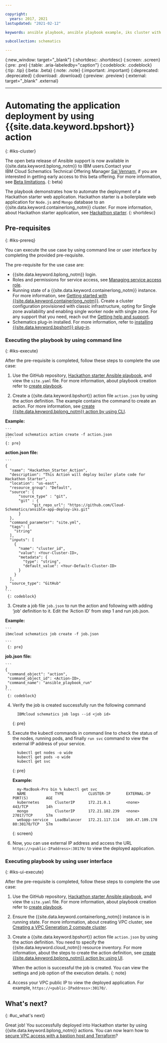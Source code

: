 ```yaml
---

copyright:
  years: 2017, 2021
lastupdated: "2021-02-12"

keywords: ansible playbook, ansible playbook example, iks cluster with ansible playbook, iks cluster example using ansible playbook

subcollection: schematics

---
```

{:new_window: target="_blank"}
{:shortdesc: .shortdesc}
{:screen: .screen}
{:pre: .pre}
{:table: .aria-labeledby="caption"} 
{:codeblock: .codeblock}
{:tip: .tip}
{:beta: .beta}
{:note: .note}
{:important: .important}
{:deprecated: .deprecated}
{:download: .download}
{:preview: .preview}
{:external: target="_blank" .external}

---

# Automating the application deployment by using {{site.data.keyword.bpshort}} action
{: #iks-cluster}

   The open beta release of Ansible support is now available in {{site.data.keyword.bplong_notm}} to IBM users.Contact your IBM Cloud Schematics Technical Offering Manager [Sai Vennam](mailto:svennam@us.ibm.com), if you are interested in getting early access to this beta offering. For more information, see [Beta limitations](/docs/schematics?topic=schematics-schematics-limitations#beta-limitations).
   {: beta}


The playbook demonstrates how to automate the deployment of a Hackathon starter web application. Hackathon starter is a boilerplate web application for `Node.js` and `Mongo` database to an {{site.data.keyword.containerlong_notm}} cluster. For more information, about Hackathon starter application, see [Hackathon starter](https://github.com/sahat/hackathon-starter/blob/master/README.md).
{: shortdesc}
 
## Pre-requisites
{: #iks-prereq}

You can execute the use case by using command line or user interface by completing the provided pre-requisite.

The pre-requisite for the use case are:

* {{site.data.keyword.bplong_notm}} login.
* Roles and permissions for service access, see [Managing service access role](/docs/app-configuration?topic=app-configuration-ac-service-access-management).
* Running state of a {{site.data.keyword.containerlong_notm}} instance. For more information, see [Getting started with {{site.data.keyword.containerlong_notm}}](/docs/containers?topic=containers-getting-started). Create a cluster configuration provisioned with classic infrastructure, opting for Single zone availability and enabling single worker node with single zone. For any support that you need, reach out the [Getting help and support](/docs/schematics?topic=schematics-schematics-help).
* Schematics plug-in installed. For more information, refer to [installing {{site.data.keyword.bpshort}} plug-in](/docs/schematics?topic=schematics-setup-cli#install-schematics-cli). 


### Executing the playbook by using command line
{: #iks-execute}

After the pre-requisite is completed, follow these steps to complete the use case:

1. Use the GitHub repository, [Hackathon starter Ansible playbook](https://github.com/Cloud-Schematics/ansible-app-deploy-iks), and view the `site.yaml` file. For more information, about playbook creation refer to [create playbook](/docs/schematics?topic=schematics-create-playbooks). 

2. Create a {{site.data.keyword.bpshort}} action file `action.json` by using the action definition. The example contains the command to create an action. For more information, see [create {{site.data.keyword.bplong_notm}} action by using CLI](/docs/schematics?topic=schematics-schematics-cli-reference#schematics-create-action).

  **Example:**

    ```
    ibmcloud schematics action create -f action.json
    ```
    {: pre}

 **action.json file:**

    ```
    {
      "name": "Hackathon_Starter_Action",
      "description": "This Action will deploy boiler plate code for Hackathon Starter",
      "location": "us-east",
      "resource_group": "Default",
      "source": {
          "source_type" : "git",
          "git" : {
                "git_repo_url": "https://github.com/Cloud-Schematics/ansible-app-deploy-iks.git"
          }
      },
      "command_parameter": "site.yml",
      "tags": [
        "string"
      ],
      "inputs": [
        {
          "name": "cluster_id",
          "value": <Your-Cluster-ID>,
          "metadata": {
            "type": "string",
            "default_value": <Your-Default-Cluster-ID>
          }
        }
      ],
      "source_type": "GitHub" 
    }
    ```
     {: codeblock}

3. Create a job file `job.json` to run the action and following with adding ‘job’ definition to it. Edit the ‘Action ID’ from step 1 and run job.json.

 **Example:**
  
    ```
    ibmcloud schematics job create -f job.json
  
    ```
     {: pre}

  **job.json file:**

    ```
    {
     "command_object": "action",
     "command_object_id": <Action-ID>,
     "command_name": "ansible_playbook_run"
    }
    ```
     {: codeblock}

4. Verify the job is created successfully run the following command

    ```
      IBMcloud schematics job logs --id <job id>
    ```
     {: pre}  

5. Execute the kubectl commands in command line to check the status of the nodes, running pods, and finally `run svc` command to view the external IP address of your service.

    ```
      kubectl get nodes -o wide
      kubectl get pods -o wide
      kubectl get svc
    ```
     {: pre}

   **Example:** 
    
    ```
      my-MacBook-Pro bin % kubectl get svc 
      NAME             TYPE           CLUSTER-IP       EXTERNAL-IP      PORT(S)        AGE
      kubernetes       ClusterIP      172.21.0.1       <none>           443/TCP        14h
      mongo            ClusterIP      172.21.182.239   <none>           27017/TCP      57m
      webapp-service   LoadBalancer   172.21.117.114   169.47.109.178   80:30170/TCP   57m
    ```
     {: screen}
  
6. Now, you can use external IP address and access the URL `https://<public-IPaddress>:30170/` to view the deployed application.

### Executing playbook by using user interface
{: #iks-ui-execute}

After the pre-requisite is completed, follow these steps to complete the use case:

1. Use the GitHub repository, [Hackathon starter Ansible playbook](https://github.com/Cloud-Schematics/ansible-app-deploy-iks), and view the `site.yaml` file. For more information, about playbook creation refer to [create playbook](/docs/schematics?topic=schematics-create-playbooks). 

2. Ensure the {{site.data.keyword.containerlong_notm}} instance is in running state. For more information, about creating VPC cluster, see [Creating a VPC Generation 2 compute cluster](/docs/containers?topic=containers-getting-started#vpc-gen2-gs).

3. Create a {{site.data.keyword.bpshort}} action file `action.json` by using the action definition. You need to specify the {{site.data.keyword.cloud_notm}} resource inventory. For more information, about the steps to create the action definition, see [create {{site.data.keyword.bplong_notm}} action by using UI](/docs/schematics?topic=schematics-action-setup#create-action).

   When the action is successful the job is created. You can view the settings and job option of the execution details.
  {: note}

4. Access your VPC public IP to view the deployed application. For example, `https://<public-IPaddress>:30170/`. 

## What's next?
{: #uc_what's next}

Great job! You successfully deployed into Hackathon starter by using {{site.data.keyword.bplong_notm}} actions. You can now learn how to [secure VPC access with a bastion host and Terraform](https://developer.ibm.com/articles/secure-vpc-access-with-a-bastion-host-and-terraform/)?

